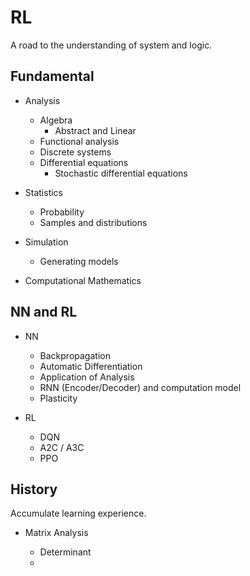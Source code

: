 # RL 

A road to the understanding of system and logic. 

## Fundamental

- Analysis 

    - Algebra 
        - Abstract and Linear 
    - Functional analysis 
    - Discrete systems 
    - Differential equations 
        - Stochastic differential equations     

- Statistics 

    - Probability 
    - Samples and distributions 
    
- Simulation 

    - Generating models 
    
- Computational Mathematics 

    

## NN and RL 

- NN 

    - Backpropagation 
    - Automatic Differentiation 
    - Application of Analysis 
    - RNN (Encoder/Decoder) and computation model 
    - Plasticity 

- RL 

    - DQN 
    - A2C / A3C 
    - PPO 

## History 

Accumulate learning experience. 

- Matrix Analysis 

    - Determinant 
    - 







